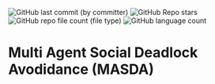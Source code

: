 ![GitHub last commit (by committer)](https://img.shields.io/github/last-commit/abj247/MASDA)
![GitHub Repo stars](https://img.shields.io/github/stars/abj247/MASDA)
![GitHub repo file count (file type)](https://img.shields.io/github/directory-file-count/abj247/MASDA)
![GitHub language count](https://img.shields.io/github/languages/count/abj247/MASDA)



# Multi Agent Social Deadlock Avodidance (MASDA)

